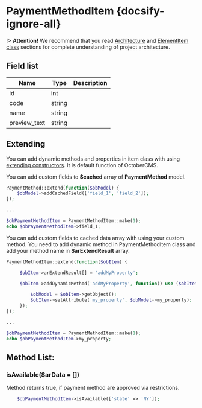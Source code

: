 # PaymentMethodItem {docsify-ignore-all}

!> **Attention!**  We recommend that you read [Architecture](home.md#architecture) and [ElementItem class](item-class/item-class.md) sections for complete understanding of  project architecture.

## Field list

|  Name | Type | Description |
|-------|------|--------|
|id|int|
|code|string|
|name|string|
|preview_text|string|

## Extending

You can add dynamic methods and properties in item class with using [extending constructors](http://octobercms.com/docs/services/behaviors#constructor-extension).
It is default function of OctoberCMS.

You can add custom fields to **$cached** array of **PaymentMethod** model.
```php
PaymentMethod::extend(function($obModel) {
    $obModel->addCachedField(['field_1', 'field_2']);
});

...

$obPaymentMethodItem = PaymentMethodItem::make(1);
echo $obPaymentMethodItem->field_1;
```

You can add custom fields to cached data array with using your custom method.
You need to add dynamic method in PaymentMethodItem class and add your method name in **$arExtendResult** array.
```php
PaymentMethodItem::extend(function($obItem) {

     $obItem->arExtendResult[] = 'addMyProperty';

     $obItem->addDynamicMethod('addMyProperty', function() use ($obItem) {

         $obModel = $obItem->getObject();
         $obItem->setAttribute('my_property', $obModel->my_property);
     });
});

...

$obPaymentMethodItem = PaymentMethodItem::make(1);
echo $obPaymentMethodItem->my_property;
```

## Method List:

### isAvailable($arData = [])

Method returns true, if payment method are approved via restrictions.
```php
    $obPaymentMethodItem->isAvailable(['state' => 'NY']);
```